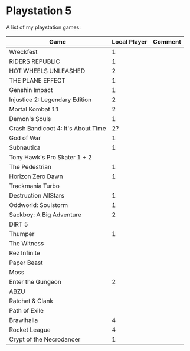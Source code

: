 # Playstation 5

A list of my playstation games:

| Game                               | Local Player | Comment |
|------------------------------------|--------------|---------|
| Wreckfest                          | 1            |         |
| RIDERS REPUBLIC                    | 1            |         |
| HOT WHEELS UNLEASHED               | 2            |         |
| THE PLANE EFFECT                   | 1            |         |
| Genshin Impact                     | 1            |         |
| Injustice 2: Legendary Edition     | 2            |         |
| Mortal Kombat 11                   | 2            |         |
| Demon's Souls                      | 1            |         |
| Crash Bandicoot 4: It's About Time | 2?           |         |
| God of War                         | 1            |         |
| Subnautica                         | 1            |         |
| Tony Hawk's Pro Skater 1 + 2       |              |         |
| The Pedestrian                     | 1            |         |
| Horizon Zero Dawn                  | 1            |         |
| Trackmania Turbo                   |              |         |
| Destruction AllStars               | 1            |         |
| Oddworld: Soulstorm                | 1            |         |
| Sackboy: A Big Adventure           | 2            |         |
| DIRT 5                             |              |         |
| Thumper                            | 1            |         |
| The Witness                        |              |         |
| Rez Infinite                       |              |         |
| Paper Beast                        |              |         |
| Moss                               |              |         |
| Enter the Gungeon                  | 2            |         |
| ABZU                               |              |         |
| Ratchet & Clank                    |              |         |
| Path of Exile                      |              |         |
| Brawlhalla                         | 4            |         |
| Rocket League                      | 4            |         |
| Crypt of the Necrodancer           | 1            |         |
